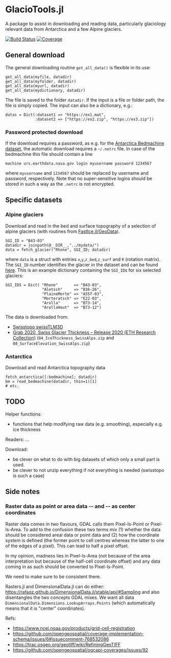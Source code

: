 # GlacioTools.jl

A package to assist in downloading and reading data, particularly glaciology relevant data from Antarctica and a few Alpine glaciers.

[![Build Status](https://github.com/eth-vaw-glaciology/GlacioTools.jl/actions/workflows/CI.yml/badge.svg?branch=main)](https://github.com/eth-vaw-glaciology/GlacioTools.jl/actions/workflows/CI.yml?query=branch%3Amain)
[![Coverage](https://codecov.io/gh/eth-vaw-glaciology/GlacioTools.jl/branch/main/graph/badge.svg?token=WDSZG7V5R3)](https://codecov.io/gh/eth-vaw-glaciology/GlacioTools.jl)


## General download
The general downloading routine `get_all_data()` is flexible in its use:
```
get_all_data(myfile, datadir)
get_all_data(myfolder, datadir)
get_all_data(myurl, datadir)
get_all_data(mydictionary, datadir)
```
The file is saved to the folder `datadir`. If the input is a file or folder path, the file is simply copied. The input can also be a dictionary, e.g.:
```
datas = Dict(:dataset1 => "https://ex1.mat",
             :dataset2 => ["https://ex2.zip", "https://ex3.zip"])
```

### Password protected download
If the download requires a password, as e.g. for the [Antarctica
Bedmachine
dataset](https://urs.earthdata.nasa.gov/oauth/authorize?client_id=_JLuwMHxb2xX6NwYTb4dRA&response_type=code&redirect_uri=https%3A%2F%2Fn5eil01u.ecs.nsidc.org%2FOPS%2Fredirect&state=aHR0cDovL241ZWlsMDF1LmVjcy5uc2lkYy5vcmcvTUVBU1VSRVMvTlNJREMtMDc1Ni4wMDIvMTk3MC4wMS4wMS9CZWRNYWNoaW5lQW50YXJjdGljYV8yMDIwLTA3LTE1X3YwMi5uYw),
the automatic download requires a `~/.netrc` file. In case of the bedmachine this file should contain a line
```
machine urs.earthdata.nasa.gov login myusername password 1234567
```
where `myusername` and `1234567` should be replaced by username and password, respectively. Note that no super-sensitive logins should be stored in such a way as the `.netrc` is not encrypted.

## Specific datasets

### Alpine glaciers
Download and read in the bed and surface topography of a selection of alpine glaciers (with routines from [FastIce.jl/GeoData](https://github.com/PTsolvers/FastIce.jl/tree/main/GeoData)).
```
SGI_ID = "B43-03"
datadir = joinpath(@__DIR__,"../mydata/")
data = fetch_glacier("Rhone", SGI_ID; datadir)
```
where `data` is a struct with entries `x`,`y`,`z_bed`,`z_surf` and `R` (rotation matrix). The `SGI_ID` number identifies the glacier in the dataset and can be found [here](https://www.research-collection.ethz.ch/bitstream/handle/20.500.11850/434697/00_TablesIllustrations(updatedversion).pdf?sequence=39&isAllowed=y). This is an example dictionary containing the `SGI_ID`s for six selected glaciers:
```
SGI_IDS = Dict( "Rhone"       => "B43-03",
                "Aletsch"     => "B36-26",
                "PlaineMorte" => "A55f-03",
                "Morteratsch" => "E22-03",
                "Arolla"      => "B73-14",
                "ArollaHaut"  => "B73-12")
```
The data is downloaded from:
- [Swisstopo swissTLM3D](https://www.swisstopo.admin.ch/en/geodata/landscape/tlm3d.html#download)
- [Grab 2020, Swiss Glacier Thickness – Release 2020 (ETH Research Collection)](https://www.research-collection.ethz.ch/handle/20.500.11850/434697) (`04_IceThickness_SwissAlps.zip` and `08_SurfaceElevation_SwissAlps.zip`)

### Antarctica
Download and read Antarctica topography data
```
fetch_antarctica([:bedmachine]; datadir)
bm = read_bedmachine(datadir, thin=1)[1]
# etc.
```

## TODO
Helper functions:
- functions that help modifying raw data (e.g. smoothing), especially e.g. ice thickness

Readers:
...

Download:
- be clever on what to do with big datasets of which only a small part is used.
- be clever to not unzip everything if not everything is needed
  (swisstopo is such a case)

## Side notes

### Raster data as point or area data -- and -- as center coordinates

Raster data comes in two flavours, GDAL calls them Pixel-Is-Point or
Pixel-Is-Area.  To add to the confusion these two terms mix (1)
whether the data should be considered areal data or point data and (2)
how the coordinate system is defined (the former point to cell centres
whereas the latter to one of the edges of a pixel).  This can lead to
half a pixel offset.

In my opinion, madness lies in Pixel-Is-Area (not because of the area
interpretation but because of the half-cell coordinate offset) and any
data coming in as such should be converted to Pixel-Is-Point.

We need to make sure to be consistent there.

Rasters.jl and DimensionalData.jl can do either:
https://rafaqz.github.io/DimensionalData.jl/stable/api/#Sampling and
also disentangles the two concepts GDAL mixes.  We want all data
`DimensionalData.Dimensions.LookupArrays.Points` (which automatically
means that it is "center" coordinates).


Refs:
- https://www.ncei.noaa.gov/products/grid-cell-registration
- https://github.com/opengeospatial/coverage-implementation-schema/issues/6#issuecomment-768532086
- https://trac.osgeo.org/geotiff/wiki/RefiningGeoTIFF
- https://github.com/opengeospatial/ogcapi-coverages/issues/92
